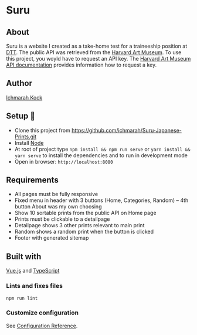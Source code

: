 # Suru

## About
Suru is a website I created as a take-home test for a traineeship position at [DTT](https://www.d-tt.nl/). The public API was retrieved from the [Harvard Art Museum](https://www.harvardartmuseums.org/). To use this project, you woyld have to request an API key. The [Harvard Art Museum API documentation](https://github.com/harvardartmuseums/api-docs) provides information how to request a key.     

## Author
[Ichmarah Kock](https://www.linkedin.com/in/ichmarah)

## Setup :rocket:
* Clone this project from https://github.com/ichmarah/Suru-Japanese-Prints.git
* Install [Node](https://nodejs.org)
* At root of project type `npm install && npm run serve` or `yarn install && yarn serve`
 to install the dependencies and to run in development mode
* Open in browser: `http://localhost:8080`

## Requirements
* All pages must be fully responsive
* Fixed menu in header with 3 buttons (Home, Categories, Random) – 4th button About was my own choosing
* Show 10 sortable prints from the public API on Home page
* Prints must be clickable to a detailpage
* Detailpage shows 3 other prints relevant to main print
* Random shows a random print when the button is clicked
* Footer with generated sitemap

## Built with
[Vue.js](https://vuejs.org/) and [TypeScript](https://www.typescriptlang.org/)

### Lints and fixes files
```
npm run lint
```

### Customize configuration
See [Configuration Reference](https://cli.vuejs.org/config/).


